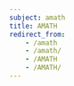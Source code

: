 ```yaml
---
subject: amath
title: AMATH
redirect_from:
    - /amath
    - /amath/
    - /AMATH
    - /AMATH/
---
```

